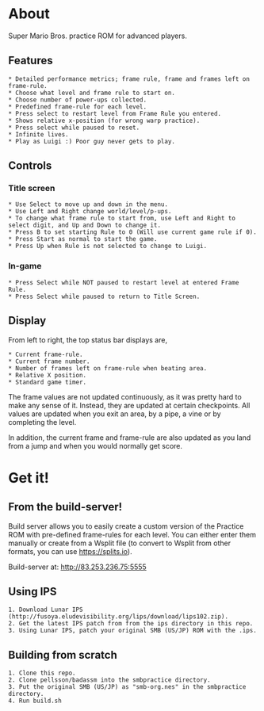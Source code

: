 # About

Super Mario Bros. practice ROM for advanced players.

## Features
	* Detailed performance metrics; frame rule, frame and frames left on frame-rule.
	* Choose what level and frame rule to start on.
	* Choose number of power-ups collected.
	* Predefined frame-rule for each level.
	* Press select to restart level from Frame Rule you entered.
	* Shows relative x-position (for wrong warp practice).
	* Press select while paused to reset.
	* Infinite lives.
	* Play as Luigi :) Poor guy never gets to play.

## Controls
### Title screen
	* Use Select to move up and down in the menu.
	* Use Left and Right change world/level/p-ups.
	* To change what frame rule to start from, use Left and Right to select digit, and Up and Down to change it.
	* Press B to set starting Rule to 0 (Will use current game rule if 0).
	* Press Start as normal to start the game.
	* Press Up when Rule is not selected to change to Luigi.

### In-game
	* Press Select while NOT paused to restart level at entered Frame Rule.
	* Press Select while paused to return to Title Screen.

## Display
From left to right, the top status bar displays are,

	* Current frame-rule.
	* Current frame number.
	* Number of frames left on frame-rule when beating area.
	* Relative X position.
	* Standard game timer.

The frame values are not updated continuously, as it was pretty hard to make any sense of it. Instead, they are updated at certain checkpoints. All values are updated when you exit an area, by a pipe, a vine or by completing the level.

In addition, the current frame and frame-rule are also updated as you land from a jump and when you would normally get score.

# Get it!

## From the build-server!

Build server allows you to easily create a custom version of the Practice ROM with pre-defined frame-rules for each level. You can either enter them manually or create from a Wsplit file (to convert to Wsplit from other formats, you can use https://splits.io).

Build-server at: http://83.253.236.75:5555

## Using IPS

	1. Download Lunar IPS (http://fusoya.eludevisibility.org/lips/download/lips102.zip).
	2. Get the latest IPS patch from from the ips directory in this repo.
	3. Using Lunar IPS, patch your original SMB (US/JP) ROM with the .ips.


## Building from scratch

	1. Clone this repo.
	2. Clone pellsson/badassm into the smbpractice directory.
	3. Put the original SMB (US/JP) as "smb-org.nes" in the smbpractice directory.
	4. Run build.sh

